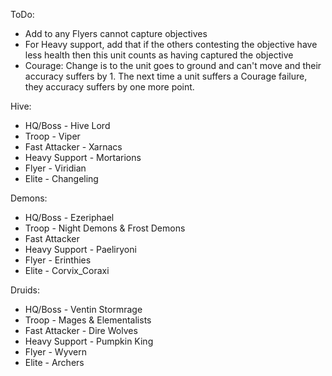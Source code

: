 ToDo:
- Add to any Flyers cannot capture objectives
- For Heavy support, add that if the others contesting the objective have less health then this unit counts as having captured the objective
- Courage: Change is to the unit goes to ground and can't move and their accuracy suffers by 1. The next time a unit suffers a Courage failure, they accuracy suffers by one more point.


Hive:
- HQ/Boss - Hive Lord
- Troop - Viper
- Fast Attacker - Xarnacs 
- Heavy Support - Mortarions
- Flyer - Viridian
- Elite - Changeling

Demons:
- HQ/Boss - Ezeriphael
- Troop - Night Demons & Frost Demons
- Fast Attacker
- Heavy Support - Paeliryoni
- Flyer - Erinthies
- Elite - Corvix_Coraxi

Druids:
- HQ/Boss - Ventin Stormrage
- Troop - Mages & Elementalists
- Fast Attacker - Dire Wolves
- Heavy Support - Pumpkin King
- Flyer - Wyvern
- Elite - Archers
